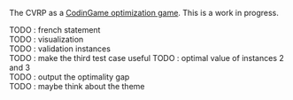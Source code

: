 The CVRP as a [CodinGame optimization game](https://www.codingame.com/contribute/view/89181c43909c21c7172daafc573c881c8d8c2). This is a work in progress.

TODO  : french statement  
TODO  : visualization  
TODO  : validation instances  
TODO  : make the third test case useful
TODO  : optimal value of instances 2 and 3  
TODO  : output the optimality gap  
TODO  : maybe think about the theme  